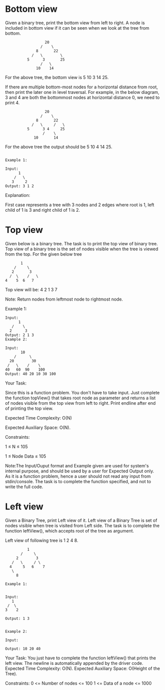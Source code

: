 # Bottom view 

Given a binary tree, print the bottom view from left to right.
A node is included in bottom view if it can be seen when we look at the tree from bottom.

                      20
                    /    \
                  8       22
                /   \        \
              5      3       25
                    /   \      
                  10    14

For the above tree, the bottom view is 5 10 3 14 25.

If there are multiple bottom-most nodes for a horizontal distance from root, then print the later one in level traversal. For example, in the below diagram, 3 and 4 are both the bottommost nodes at horizontal distance 0, we need to print 4.

                      20
                    /    \
                  8       22
                /   \     /   \
              5      3 4     25
                     /    \      
                 10       14

For the above tree the output should be 5 10 4 14 25.
 ```

Example 1:

Input:
       1
     /   \
    3     2
Output: 3 1 2
```
Explanation:

First case represents a tree with 3 nodes
and 2 edges where root is 1, left child of
1 is 3 and right child of 1 is 2.


# Top view


Given below is a binary tree. The task is to print the top view of binary tree. Top view of a binary tree is the set of nodes visible when the tree is viewed from the top. For the given below tree
```
       1
    /     \
   2       3
  /  \    /   \
4    5  6   7
```
Top view will be: 4 2 1 3 7

Note: Return nodes from leftmost node to rightmost node.

Example 1:

```
Input:
      1
   /    \
  2      3
Output: 2 1 3
Example 2:

Input:
       10
    /      \
  20        30
 /   \    /    \
40   60  90    100
Output: 40 20 10 30 100
```
Your Task:

Since this is a function problem. You don't have to take input. Just complete the function topView() that takes root node as parameter and returns a list of nodes visible from the top view from left to right. Print endline after end of printing the top view.

Expected Time Complexity: O(N)

Expected Auxiliary Space: O(N).


Constraints:

1 ≤ N ≤ 105

1 ≤ Node Data ≤ 105
 

Note:The Input/Ouput format and Example given are used for system's internal purpose, and should be used by a user for Expected Output only. As it is a function problem, hence a user should not read any input from stdin/console. The task is to complete the function specified, and not to write the full code.


# Left view

Given a Binary Tree, print Left view of it. Left view of a Binary Tree is set of nodes visible when tree is visited from Left side. The task is to complete the function leftView(), which accepts root of the tree as argument.

Left view of following tree is 1 2 4 8.
```
          1
       /     \
     2        3
   /   \     / \
  4     5   6    7
   \
     8   

Example 1:


Input:
   1
 /  \
3    2

Output: 1 3


Example 2:

Input:

Output: 10 20 40
```
Your Task:
You just have to complete the function leftView() that prints the left view. The newline is automatically appended by the driver code.
Expected Time Complexity: O(N).
Expected Auxiliary Space: O(Height of the Tree).

Constraints:
0 <= Number of nodes <= 100
1 <= Data of a node <= 1000

